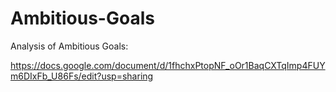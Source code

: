 # Ambitious-Goals

Analysis of Ambitious Goals: 

https://docs.google.com/document/d/1fhchxPtopNF_oOr1BaqCXTqImp4FUYm6DIxFb_U86Fs/edit?usp=sharing
